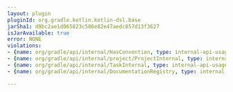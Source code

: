```yaml
---
layout: plugin
pluginId: org.gradle.kotlin.kotlin-dsl.base
jarSha1: d9bc2ae1d065823c586e82e47aedc857d13f3627
isJarAvailable: true
error: NONE
violations:
- {name: org/gradle/api/internal/HasConvention, type: internal-api-usage}
- {name: org/gradle/api/internal/project/ProjectInternal, type: internal-api-usage}
- {name: org/gradle/api/internal/TaskInternal, type: internal-api-usage}
- {name: org/gradle/api/internal/DocumentationRegistry, type: internal-api-usage}

---
```

